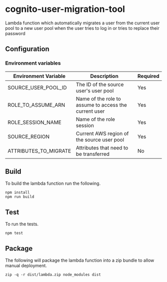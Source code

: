 # cognito-user-migration-tool

Lambda function which automatically migrates a user from the current user pool to a new user pool when the user tries to
log in or tries to replace their password

## Configuration

### Environment variables

| Environment Variable | Description | Required |
| --- | --- | --- |
| SOURCE_USER_POOL_ID | The ID of the source user's user pool | Yes |
| ROLE_TO_ASSUME_ARN | Name of the role to assume to access the current user | Yes |
| ROLE_SESSION_NAME | Name of the role session | Yes |
| SOURCE_REGION | Current AWS region of the source user pool | Yes |
| ATTRIBUTES_TO_MIGRATE | Attributes that need to be transferred | No |

## Build

To build the lambda function run the following.

```
npm install
npm run build
```

## Test

To run the tests.

```
npm test
```

## Package

The following will package the lambda function into a zip bundle to allow manual deployment.

```
zip -q -r dist/lambda.zip node_modules dist
```
